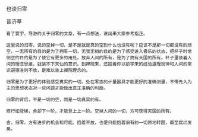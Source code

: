 也谈归零

普济草


    看了寰宇、导游的关于归零的文章，有一点想法，说出来大家参考指正。

    这里说的归零，说的空掉一切，是不是就是真的空到什么也没有呢？应该不是那一切都没有的顽空。一无所有的目的是为了拥有一切，无我无相的目的是为了感受进入极乐的状态，把杯子时常倒空的目的是为了使它有更多的用处。放弃人间的所有，是为了拥有天国的所有。杯子里装着人间的理念思维，就装不下天仙的意识。到禅院来，还抱着你以前学来的经验道理规律和人间的常识道德准则不放，是难以装上禅院理念的。

    归零是为了更好的体验感受真实的一切。处在零态的计量器具才能更好的准确测量，不带先入为主的思想状态对一些问题才能做出真正准确的判断。

    归零的背后，不是一切的空，而是一切真实的有。

    修行如登梯，舍却下一阶，才能登上上一阶。空掉人间的一切，方可获得天国的所有。

    舍，归零，方有进步的机会和可能。抱着不放，也便只能抱着旧有的一切原地转圈，直至腐烂发臭。



